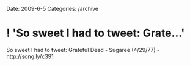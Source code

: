 Date: 2009-6-5
Categories: /archive

# ! 'So sweet I had to tweet: Grate...'

So sweet I had to tweet: Grateful Dead - Sugaree (4/29/77) - <a href="http://song.ly/c391" rel="nofollow">http://song.ly/c391</a>
